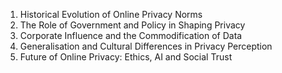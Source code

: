 1. Historical Evolution of Online Privacy Norms  
2. The Role of Government and Policy in Shaping Privacy  
3. Corporate Influence and the Commodification of Data  
4. Generalisation and Cultural Differences in Privacy Perception  
5. Future of Online Privacy: Ethics, AI and Social Trust